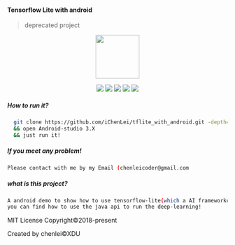 #### Tensorflow Lite with android
>deprecated project

<p align="center"><img src="http://wx2.sinaimg.cn/mw690/0060lm7Tly1fr6dayeuv7j30a40a4q2w.jpg" with="100px" height="100px"></p>

<p align="center"><img src="https://img.shields.io/badge/build-failing-red.svg?style=flat-square">  <img src="https://img.shields.io/badge/Platform-Android-green.svg?style=flat-square">  <img src="https://img.shields.io/badge/framework-tensoflow--lite-red.svg?style=flat-square">  <img src="https://img.shields.io/badge/language-C++--Java-green.svg?style=flat-square">   <img src="https://img.shields.io/badge/Model-MoblieNet-green.svg?style=flat-square"> </p>

##### How to run it?
```bash
  git clone https://github.com/iChenLei/tflite_with_android.git -depth=1
  && open Android-studio 3.X
  && just run it!
```
##### If you meet any problem!
```bash
Please contact with me by my Email (chenleicoder@gmail.com
```

##### what is this project?
```bash
A android demo to show how to use tensorflow-lite(which a AI frameworkcreated by google),
you can find how to use the java api to run the deep-learning!
```
MIT License Copyright©2018-present

Created by chenlei©XDU

